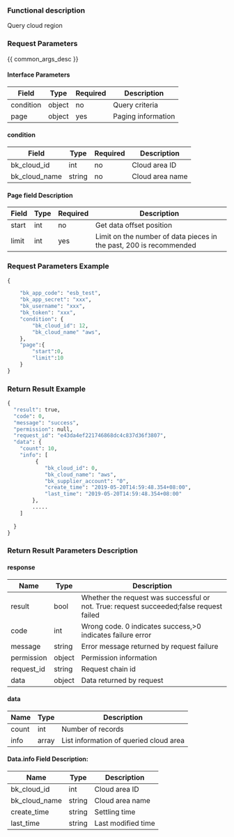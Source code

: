 ### Functional description

Query cloud region

### Request Parameters

{{ common_args_desc }}

#### Interface Parameters

| Field                 | Type      | Required   | Description       |
|----------------------|------------|--------|-------------|
|condition| object| no | Query criteria|
| page|  object| yes | Paging information|


#### condition
| Field                 | Type      | Required   | Description       |
|----------------------|------------|--------|-------------|
|bk_cloud_id| int| no | Cloud area ID |
|bk_cloud_name| string| no | Cloud area name |

#### Page field Description

| Field      | Type      | Required   | Description      |
|-----------|------------|--------|------------|
|start| int| no | Get data offset position|
|limit| int| yes | Limit on the number of data pieces in the past, 200 is recommended|


### Request Parameters Example

``` python
{

    "bk_app_code": "esb_test",
    "bk_app_secret": "xxx",
    "bk_username": "xxx",
    "bk_token": "xxx",
    "condition": {
        "bk_cloud_id": 12,
        "bk_cloud_name" "aws",
    },
    "page":{
        "start":0,
        "limit":10
    }
}
```

### Return Result Example

```python
{
  "result": true,
  "code": 0,
  "message": "success",
  "permission": null,
  "request_id": "e43da4ef221746868dc4c837d36f3807",
  "data": {
    "count": 10,
    "info": [
         {
            "bk_cloud_id": 0,
            "bk_cloud_name": "aws",
            "bk_supplier_account": "0",
            "create_time": "2019-05-20T14:59:48.354+08:00",
            "last_time": "2019-05-20T14:59:48.354+08:00"
        },
        .....
    ]
   
  }
}
```

### Return Result Parameters Description
#### response

| Name    | Type   | Description                                       |
| ------- | ------ | ------------------------------------------ |
| result  | bool   | Whether the request was successful or not. True: request succeeded;false request failed|
| code    |  int    | Wrong code. 0 indicates success,>0 indicates failure error    |
| message | string |Error message returned by request failure                     |
| permission    |  object |Permission information    |
| request_id    |  string |Request chain id    |
| data    |  object |Data returned by request                             |

#### data

| Name| Type| Description|
|---|---|---|
| count|  int| Number of records|
| info|  array |List information of queried cloud area|

#### Data.info Field Description:
| Name| Type| Description|
|---|---|---|
| bk_cloud_id | int |Cloud area ID|
| bk_cloud_name | string  |Cloud area name|
| create_time | string |Settling time|
| last_time | string |Last modified time|



